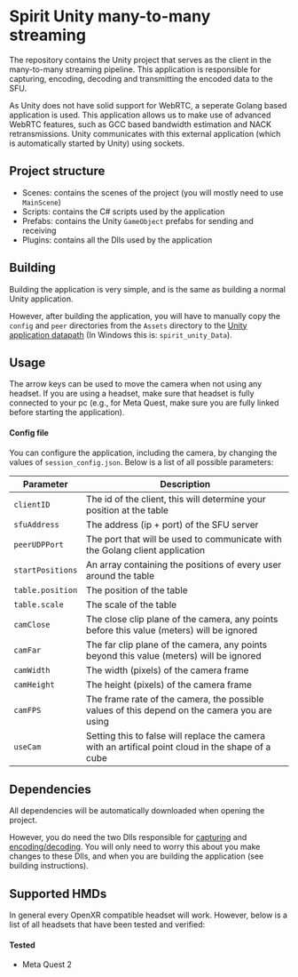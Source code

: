 # Spirit Unity many-to-many streaming
The repository contains the Unity project that serves as the client in the many-to-many streaming pipeline. This application is responsible for capturing, encoding, decoding and transmitting the encoded data to the SFU. 

As Unity does not have solid support for WebRTC, a seperate Golang based application is used. This application allows us to make use of advanced WebRTC features, such as GCC based bandwidth estimation and NACK retransmissions. Unity communicates with this external application (which is automatically started by Unity) using sockets.
## Project structure

- Scenes: contains the scenes of the project (you will mostly need to use `MainScene`)
- Scripts: contains the C# scripts used by the application
- Prefabs: contains the Unity `GameObject` prefabs for sending and receiving
- Plugins: contains all the Dlls used by the application

## Building
Building the application is very simple, and is the same as building a normal Unity application. 

However, after building the application, you will have to manually copy the `config` and `peer` directories from the `Assets` directory to the [Unity application datapath](https://docs.unity3d.com/ScriptReference/Application-dataPath.html) (In Windows this is: `spirit_unity_Data`).

## Usage
The arrow keys can be used to move the camera when not using any headset. If you are using a headset, make sure that headset is fully connected to your pc (e.g., for Meta Quest, make sure you are fully linked before starting the application).

#### Config file
You can configure the application, including the camera, by changing the values of `session_config.json`. Below is a list of all possible parameters:

| Parameter             | Description |
|-----------------|-------|
| `clientID`      |   The id of the client, this will determine your position at the table    |
| `sfuAddress`    |   The address (ip + port) of the SFU server    |
| `peerUDPPort`   |   The port that will be used to communicate with the Golang client application    |
| `startPositions`| An array containing the positions of every user around the table      |
| `table.position`| The position of the table      |
| `table.scale`   | The scale of the table      |
| `camClose`      | The close clip plane of the camera, any points before this value (meters) will be ignored      |
| `camFar`        | The far clip plane of the camera, any points beyond this value (meters) will be ignored       |
| `camWidth`      |  The width (pixels) of the camera frame    |
| `camHeight`     |  The height (pixels) of the camera frame     |
| `camFPS`        |  The frame rate of the camera, the possible values of this depend on the camera you are using     |
| `useCam`        | Setting this to false will replace the camera with an artifical point cloud in the shape of a cube       |


## Dependencies
All dependencies will be automatically downloaded when opening the project.

However, you do need the two Dlls responsible for [capturing](../capturer) and [encoding/decoding](../mdc_encoder). You will only need to worry this about you make changes to these Dlls, and when you are building the application (see building instructions).

## Supported HMDs
In general every OpenXR compatible headset will work. However, below is a list of all headsets that have been tested and verified:
#### Tested
- Meta Quest 2
